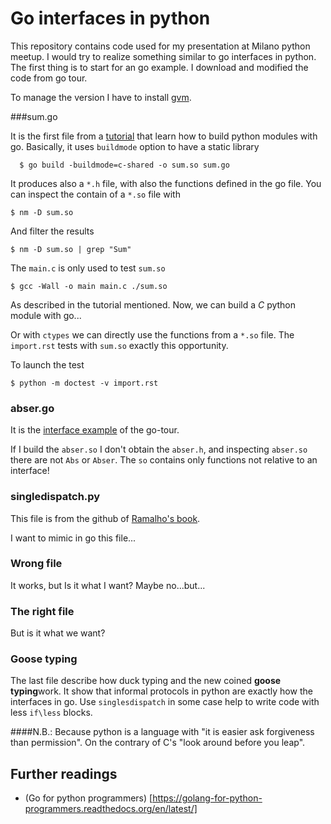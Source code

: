 # Go interfaces in python

This repository contains code used for my presentation at Milano python meetup.
I would try to realize something similar to go interfaces in python.
The first thing is to start for an go example. I download and modified the code from go tour.

To manage the version I have to install [gvm](http://www.hostingadvice.com/how-to/install-golang-on-ubuntu/).

###sum.go 


It is the first file from a [tutorial](https://blog.filippo.io/building-python-modules-with-go-1-5/) that learn how to build python modules with go.
Basically, it uses `buildmode` option to have a static library

      $ go build -buildmode=c-shared -o sum.so sum.go

It produces also a `*.h` file, with also the functions defined in the go file.
You can inspect the contain of a `*.so` file with

    $ nm -D sum.so

And filter the results

    $ nm -D sum.so | grep "Sum"

The `main.c` is only used to test `sum.so`

    $ gcc -Wall -o main main.c ./sum.so

As described in the tutorial mentioned.
Now, we can build a *C* python module with go...

Or with `ctypes` we can directly use the functions from a `*.so` file. 
The `import.rst` tests with `sum.so` exactly this opportunity.

To launch the test

    $ python -m doctest -v import.rst

### abser.go 

It is the [interface example](https://tour.golang.org/methods/4) of the go-tour.

If I build the `abser.so` I don't obtain the `abser.h`, and inspecting `abser.so` there are not `Abs` or `Abser`.
The `so` contains only functions not relative to an interface!


### singledispatch.py

This file is from the github of [Ramalho's book](https://github.com/fluentpython/example-code/blob/a3bf32b9fa8b80f714a899ee832145e1091cc635/07-closure-deco/generic.py).

I want to mimic in go this file...

### Wrong file

It works, but Is it what I want? Maybe no...but...

### The right file

But is it what we want?

### Goose typing

The last file describe how duck typing and the new coined **goose typing**work. 
It show that informal protocols in python are exactly how the interfaces in go. Use `singlesdispatch` in some case help to write code with
less `if\less` blocks.

####N.B.:
Because python is a language with "it is easier ask forgiveness than permission".
On the contrary of C's "look around before you leap".


## Further readings

  - (Go for python programmers) [https://golang-for-python-programmers.readthedocs.org/en/latest/]



